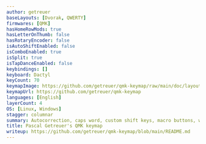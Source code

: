 ```yaml
---
author: getreuer
baseLayouts: [Dvorak, QWERTY]
firmwares: [QMK]
hasHomeRowMods: true
hasLetterOnThumb: false
hasRotaryEncoder: false
isAutoShiftEnabled: false
isComboEnabled: true
isSplit: true
isTapDanceEnabled: false
keybindings: []
keyboard: Dactyl
keyCount: 70
keymapImage: https://github.com/getreuer/qmk-keymap/raw/main/doc/layout_base.png
keymapUrl: https://github.com/getreuer/qmk-keymap
languages: [English]
layerCount: 4
OS: [Linux, Windows]
stagger: columnar
summary: Autocorrection, caps word, custom shift keys, macro buttons, word selection, mouse turbo click, layer lock key,… Who knew a keyboard could do so much?
title: Pascal Getreuer's QMK keymap
writeup: https://github.com/getreuer/qmk-keymap/blob/main/README.md
---
```

